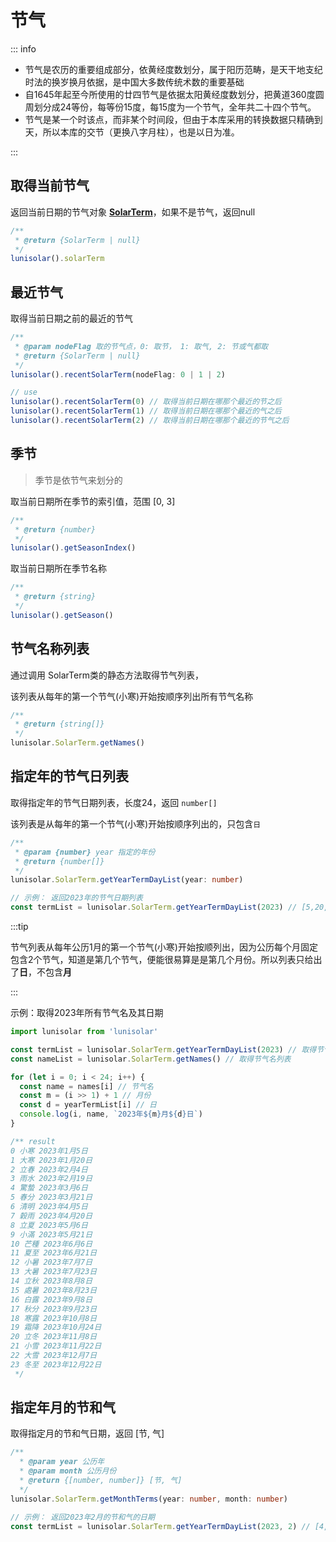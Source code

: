 # 节气

::: info

- 节气是农历的重要组成部分，依黄经度数划分，属于阳历范畴，是天干地支纪时法的换岁换月依据，是中国大多数传统术数的重要基础
- 自1645年起至今所使用的廿四节气是依据太阳黄经度数划分，把黄道360度圆周划分成24等份，每等份15度，每15度为一个节气，全年共二十四个节气。
- 节气是某一个时该点，而非某个时间段，但由于本库采用的转换数据只精确到天，所以本库的交节（更换八字月柱），也是以日为准。
  
:::

## 取得当前节气

返回当前日期的节气对象 [**SolarTerm**](../../api/solarTerm.md)，如果不是节气，返回null

```typescript
/**
 * @return {SolarTerm | null} 
 */
lunisolar().solarTerm
```

## 最近节气

取得当前日期之前的最近的节气

```typescript
/**
 * @param nodeFlag 取的节气点，0: 取节， 1: 取气, 2: 节或气都取
 * @return {SolarTerm | null} 
 */
lunisolar().recentSolarTerm(nodeFlag: 0 | 1 | 2)

// use
lunisolar().recentSolarTerm(0) // 取得当前日期在哪那个最近的节之后
lunisolar().recentSolarTerm(1) // 取得当前日期在哪那个最近的气之后
lunisolar().recentSolarTerm(2) // 取得当前日期在哪那个最近的节气之后
```

## 季节

> 季节是依节气来划分的

取当前日期所在季节的索引值，范围 [0, 3]

```typescript
/**
 * @return {number} 
 */
lunisolar().getSeasonIndex()
```

取当前日期所在季节名称

```typescript
/**
 * @return {string} 
 */
lunisolar().getSeason()
```

## 节气名称列表

通过调用 SolarTerm类的静态方法取得节气列表，

该列表从每年的第一个节气(小寒)开始按顺序列出所有节气名称

```typescript
/**
 * @return {string[]}
 */
lunisolar.SolarTerm.getNames()
```

## 指定年的节气日列表

取得指定年的节气日期列表，长度24，返回 `number[]`

该列表是从每年的第一个节气(小寒)开始按顺序列出的，只包含`日`

```typescript
/**
 * @param {number} year 指定的年份
 * @return {number[]}
 */
lunisolar.SolarTerm.getYearTermDayList(year: number)

// 示例： 返回2023年的节气日期列表
const termList = lunisolar.SolarTerm.getYearTermDayList(2023) // [5,20,4,19,6,21,5,20,6,21,6,21,7,23,8,23,8,23,8,24,8,22,7,22]

```

:::tip

节气列表从每年公历1月的第一个节气(小寒)开始按顺列出，因为公历每个月固定包含2个节气，知道是第几个节气，便能很易算是是第几个月份。所以列表只给出了**日**，不包含**月**

:::

示例：取得2023年所有节气名及其日期

```typescript
import lunisolar from 'lunisolar'

const termList = lunisolar.SolarTerm.getYearTermDayList(2023) // 取得节气日列表
const nameList = lunisolar.SolarTerm.getNames() // 取得节气名列表

for (let i = 0; i < 24; i++) {
  const name = names[i] // 节气名
  const m = (i >> 1) + 1 // 月份
  const d = yearTermList[i] // 日
  console.log(i, name, `2023年${m}月${d}日`)
}

/** result
0 小寒 2023年1月5日
1 大寒 2023年1月20日
2 立春 2023年2月4日
3 雨水 2023年2月19日
4 驚蟄 2023年3月6日
5 春分 2023年3月21日
6 清明 2023年4月5日
7 穀雨 2023年4月20日
8 立夏 2023年5月6日
9 小滿 2023年5月21日
10 芒種 2023年6月6日
11 夏至 2023年6月21日
12 小暑 2023年7月7日
13 大暑 2023年7月23日
14 立秋 2023年8月8日
15 處暑 2023年8月23日
16 白露 2023年9月8日
17 秋分 2023年9月23日
18 寒露 2023年10月8日
19 霜降 2023年10月24日
20 立冬 2023年11月8日
21 小雪 2023年11月22日
22 大雪 2023年12月7日
23 冬至 2023年12月22日
 */
```

## 指定年月的节和气

取得指定月的节和气日期，返回 [节, 气]

```typescript
/**
  * @param year 公历年
  * @param month 公历月份
  * @return {[number, number]} [节, 气]
  */
lunisolar.SolarTerm.getMonthTerms(year: number, month: number)

// 示例： 返回2023年2月的节和气的日期
const termList = lunisolar.SolarTerm.getYearTermDayList(2023, 2) // [4, 19]

```
